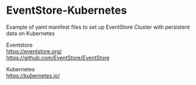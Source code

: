 # EventStore-Kubernetes
Example of yaml manifest files to set up EventStore Cluster with persistent data on Kubernetes  
  
Eventstore  
https://eventstore.org/  
https://github.com/EventStore/EventStore  
  
Kubernetes  
https://kubernetes.io/  

